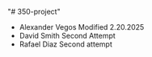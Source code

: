 "# 350-project"
- Alexander Vegos Modified 2.20.2025  
- David Smith Second Attempt
- Rafael Diaz Second attempt
